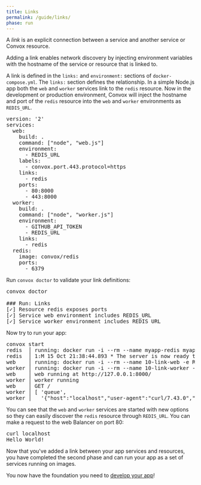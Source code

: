 ```yaml
---
title: Links
permalink: /guide/links/
phase: run
---
```


A _link_ is an explicit connection between a service and another service or Convox resource.

Adding a link enables network discovery by injecting environment variables with the hostname of the service or resource that is linked to.

A link is defined in the `links:` and `environment:` sections of `docker-compose.yml`. The `links:` section defines the relationship. In a simple Node.js app both the `web` and `worker` services link to the `redis` resource. Now in the development or production environment, Convox will inject the hostname and port of the `redis` resource into the `web` and `worker` environments as `REDIS_URL`.

<pre class="file yaml" title="docker-compose.yml">
<span class="diff-u">version: '2'</span>
<span class="diff-u">services:</span>
<span class="diff-u">  web:</span>
<span class="diff-u">    build: .</span>
<span class="diff-u">    command: ["node", "web.js"]</span>
<span class="diff-a">    environment:</span>
<span class="diff-a">      - REDIS_URL</span>
<span class="diff-u">    labels:</span>
<span class="diff-u">      - convox.port.443.protocol=https</span>
<span class="diff-a">    links:</span>
<span class="diff-a">      - redis</span>
<span class="diff-u">    ports:</span>
<span class="diff-u">      - 80:8000</span>
<span class="diff-u">      - 443:8000</span>
<span class="diff-u">  worker:</span>
<span class="diff-u">    build: .</span>
<span class="diff-u">    command: ["node", "worker.js"]</span>
<span class="diff-u">    environment:</span>
<span class="diff-u">      - GITHUB_API_TOKEN</span>
<span class="diff-a">      - REDIS_URL</span>
<span class="diff-a">    links:</span>
<span class="diff-a">      - redis</span>
<span class="diff-u">  redis:</span>
<span class="diff-u">    image: convox/redis</span>
<span class="diff-a">    ports:</span>
<span class="diff-a">      - 6379</span>
</pre>

Run `convox doctor` to validate your link definitions:

<pre class="terminal">
<span class="command">convox doctor</span>

### Run: Links
[<span class="pass">✓</span>] Resource redis exposes ports
[<span class="pass">✓</span>] Service web environment includes REDIS_URL
[<span class="pass">✓</span>] Service worker environment includes REDIS_URL
</pre>

Now try to run your app:

<pre class="terminal">
<span class="command">convox start</span>
redis  │ running: docker run -i --rm --name myapp-redis myapp/redis
redis  │ 1:M 15 Oct 21:38:44.893 * The server is now ready to accept connections on port 6379
web    │ running: docker run -i --rm --name 10-link-web -e REDIS_URL --add-host redis:172.17.0.2 -e REDIS_SCHEME=redis -e REDIS_HOST=172.17.0.2 -e REDIS_PORT=6379 -e REDIS_PATH=/0 -e REDIS_USERNAME= -e REDIS_PASSWORD=password -e REDIS_URL=redis://:password@172.17.0.2:6379/0 -p 0:8000 10-link/web node web.js
worker │ running: docker run -i --rm --name 10-link-worker -e GITHUB_API_TOKEN -e REDIS_URL --add-host redis:172.17.0.2 -e REDIS_SCHEME=redis -e REDIS_HOST=172.17.0.2 -e REDIS_PORT=6379 -e REDIS_PATH=/0 -e REDIS_USERNAME= -e REDIS_PASSWORD=password -e REDIS_URL=redis://:password@172.17.0.2:6379/0 10-link/worker node worker.js
web    │ web running at http://127.0.0.1:8000/
worker │ worker running
web    │ GET /
worker │ [ 'queue',
worker │   '{"host":"localhost","user-agent":"curl/7.43.0","accept":"*/*"}' ]
</pre>

You can see that the `web` and `worker` services are started with new options so they can easily discover the `redis` resource through `REDIS_URL`. You can make a request to the web Balancer on port 80:

<pre class="terminal">
<span class="command">curl localhost</span>
Hello World!
</pre>


Now that you've added a link between your app services and resources, you have completed the second phase and can run your app as a set of services running on images.

You now have the foundation you need to [develop your app](/guide/develop/)!
